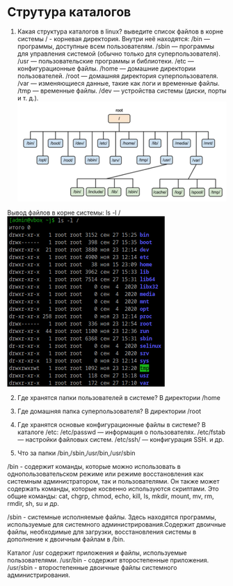 # Струтура каталогов

1) Какая структура каталогов в linux? выведите список файлов в корне системы
/ - корневая директория. Внутри неё находятся:
    /bin — программы, доступные всем пользователям.
    /sbin — программы для управления системой (обычно только для суперпользователя).
    /usr — пользовательские программы и библиотеки.
    /etc — конфигурационные файлы.
    /home — домашние директории пользователей.
    /root — домашняя директория суперпользователя.
    /var — изменяющиеся данные, такие как логи и временные файлы.
    /tmp — временные файлы.
    /dev — устройства системы (диски, порты и т. д.).
![alt text](image.png)

Вывод файлов в корне системы:
    ls -l /
![alt text](image-1.png)

2) Где хранятся папки пользователей в системе?
    В директории /home

3) Где домашняя папка суперпользователя?
    В директории /root

4) Где хранятся основые конфигурационные файлы в системе?
    В каталоге /etc:
    /etc/passwd — информация о пользователях.
    /etc/fstab — настройки файловых систем.
    /etc/ssh/ — конфигурация SSH.
    и др.

5) Что за папки /bin,/sbin,/usr/bin,/usr/sbin

/bin - содержит команды, которые можно использовать в однопользовательском режиме или режиме восстановления как системным администратором, так и пользователями. Он также может содержать команды, которые косвенно используются скриптами. Это общие команды: cat, chgrp, chmod, echo, kill, ls, mkdir, mount, mv, rm, rmdir, sh, su и др.

/sbin - системные исполняемые файлы. Здесь находятся программы, используемые для системного администрирования.Содержит двоичные файлы, необходимые для загрузки, восстановления системы в дополнение к двоичным файлам в /bin.

Каталог /usr содержит приложения и файлы, используемые пользователями. 
/usr/bin - содержит второстепенные приложения. 
/usr/sbin - второстепенные двоичные файлы системного администрирования.



